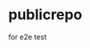 # publicrepo
for e2e test
































































































































































































































































































































































































































































































































































































































































































































































































































































































































































































































































































































































































































































































































































































































































































































































































































